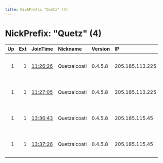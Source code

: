 ```yaml
---
title: NickPrefix "Quetz" (4)
---
```


# NickPrefix: "Quetz" (4)

|   Up |   Ext | JoinTime                                                                                            | Nickname     | Version   | IP              | AS                 | CC   |   ORp |   Dirp | OS    | Contact                             |   eFamMembers |
|-----:|------:|:----------------------------------------------------------------------------------------------------|:-------------|:----------|:----------------|:-------------------|:-----|------:|-------:|:------|:------------------------------------|--------------:|
|    1 |     1 | [11:26:26](https://metrics.torproject.org/rs.html#details/7C6FDF1CEE7C924EE06C064708C9E1CC0BC8835C) | Quetzalcoatl | 0.4.5.8   | 205.185.113.225 | FranTech Solutions | us   |  9000 |     80 | Linux | Quetzalcoatl relays AT protonmail D |            54 |
|    1 |     1 | [11:27:05](https://metrics.torproject.org/rs.html#details/745107A651BCFE497C211D4EC93853B10E68F723) | Quetzalcoatl | 0.4.5.8   | 205.185.113.225 | FranTech Solutions | us   |  9100 |   9101 | Linux | Quetzalcoatl relays AT protonmail D |            54 |
|    1 |     1 | [13:36:43](https://metrics.torproject.org/rs.html#details/FE39F07EBE7870DCE124AB30DF3ABD0700A43F75) | Quetzalcoatl | 0.4.5.8   | 205.185.115.45  | FranTech Solutions | us   |  9000 |     80 | Linux | Quetzalcoatl relays AT protonmail D |            54 |
|    1 |     1 | [13:37:26](https://metrics.torproject.org/rs.html#details/FCFFB365207E97905DEB0B9656E68E45607E6FB6) | Quetzalcoatl | 0.4.5.8   | 205.185.115.45  | FranTech Solutions | us   |  9100 |   9101 | Linux | Quetzalcoatl relays AT protonmail D |            54 |
